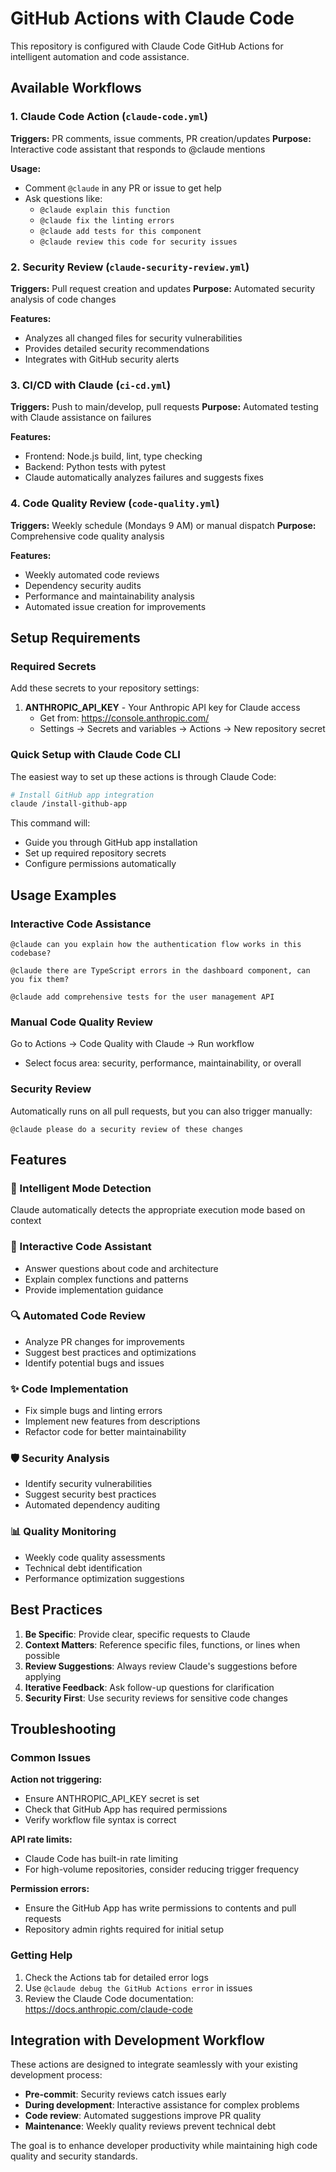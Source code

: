 # GitHub Actions with Claude Code

This repository is configured with Claude Code GitHub Actions for intelligent automation and code assistance.

## Available Workflows

### 1. Claude Code Action (`claude-code.yml`)
**Triggers:** PR comments, issue comments, PR creation/updates
**Purpose:** Interactive code assistant that responds to @claude mentions

**Usage:**
- Comment `@claude` in any PR or issue to get help
- Ask questions like:
  - `@claude explain this function`
  - `@claude fix the linting errors`
  - `@claude add tests for this component`
  - `@claude review this code for security issues`

### 2. Security Review (`claude-security-review.yml`)
**Triggers:** Pull request creation and updates
**Purpose:** Automated security analysis of code changes

**Features:**
- Analyzes all changed files for security vulnerabilities
- Provides detailed security recommendations
- Integrates with GitHub security alerts

### 3. CI/CD with Claude (`ci-cd.yml`)
**Triggers:** Push to main/develop, pull requests
**Purpose:** Automated testing with Claude assistance on failures

**Features:**
- Frontend: Node.js build, lint, type checking
- Backend: Python tests with pytest
- Claude automatically analyzes failures and suggests fixes

### 4. Code Quality Review (`code-quality.yml`)
**Triggers:** Weekly schedule (Mondays 9 AM) or manual dispatch
**Purpose:** Comprehensive code quality analysis

**Features:**
- Weekly automated code reviews
- Dependency security audits
- Performance and maintainability analysis
- Automated issue creation for improvements

## Setup Requirements

### Required Secrets
Add these secrets to your repository settings:

1. **ANTHROPIC_API_KEY** - Your Anthropic API key for Claude access
   - Get from: https://console.anthropic.com/
   - Settings → Secrets and variables → Actions → New repository secret

### Quick Setup with Claude Code CLI
The easiest way to set up these actions is through Claude Code:

```bash
# Install GitHub app integration
claude /install-github-app
```

This command will:
- Guide you through GitHub app installation
- Set up required repository secrets
- Configure permissions automatically

## Usage Examples

### Interactive Code Assistance
```
@claude can you explain how the authentication flow works in this codebase?
```

```
@claude there are TypeScript errors in the dashboard component, can you fix them?
```

```
@claude add comprehensive tests for the user management API
```

### Manual Code Quality Review
Go to Actions → Code Quality with Claude → Run workflow
- Select focus area: security, performance, maintainability, or overall

### Security Review
Automatically runs on all pull requests, but you can also trigger manually:
```
@claude please do a security review of these changes
```

## Features

### 🎯 Intelligent Mode Detection
Claude automatically detects the appropriate execution mode based on context

### 🤖 Interactive Code Assistant
- Answer questions about code and architecture
- Explain complex functions and patterns
- Provide implementation guidance

### 🔍 Automated Code Review
- Analyze PR changes for improvements
- Suggest best practices and optimizations
- Identify potential bugs and issues

### ✨ Code Implementation
- Fix simple bugs and linting errors
- Implement new features from descriptions
- Refactor code for better maintainability

### 🛡️ Security Analysis
- Identify security vulnerabilities
- Suggest security best practices
- Automated dependency auditing

### 📊 Quality Monitoring
- Weekly code quality assessments
- Technical debt identification
- Performance optimization suggestions

## Best Practices

1. **Be Specific**: Provide clear, specific requests to Claude
2. **Context Matters**: Reference specific files, functions, or lines when possible
3. **Review Suggestions**: Always review Claude's suggestions before applying
4. **Iterative Feedback**: Ask follow-up questions for clarification
5. **Security First**: Use security reviews for sensitive code changes

## Troubleshooting

### Common Issues

**Action not triggering:**
- Ensure ANTHROPIC_API_KEY secret is set
- Check that GitHub App has required permissions
- Verify workflow file syntax is correct

**API rate limits:**
- Claude Code has built-in rate limiting
- For high-volume repositories, consider reducing trigger frequency

**Permission errors:**
- Ensure the GitHub App has write permissions to contents and pull requests
- Repository admin rights required for initial setup

### Getting Help

1. Check the Actions tab for detailed error logs
2. Use `@claude debug the GitHub Actions error` in issues
3. Review the Claude Code documentation: https://docs.anthropic.com/claude-code

## Integration with Development Workflow

These actions are designed to integrate seamlessly with your existing development process:

- **Pre-commit**: Security reviews catch issues early
- **During development**: Interactive assistance for complex problems
- **Code review**: Automated suggestions improve PR quality
- **Maintenance**: Weekly quality reviews prevent technical debt

The goal is to enhance developer productivity while maintaining high code quality and security standards.